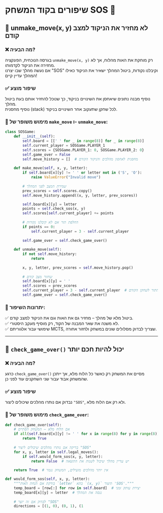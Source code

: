 # שיפורים בקוד המשחק SOS 🚀

## 🔹 unmake_move(x, y) לא מחזיר את הניקוד למצב קודם
### ❌ מה הבעיה?
בגרסה הנוכחית, הפונקציה `unmake_move(x, y)` רק מוחקת את האות מהלוח, אך לא מחזירה את הניקוד לקדמותו.  
אם נעשה מהלך שבו יצרנו "SOS" וקיבלנו נקודות, ביטול המהלך ישאיר את הניקוד כאילו המהלך עדיין קיים!

### ✅ שיפור מוצע
נוסיף מבנה נתונים שיאחסן את השינויים בניקוד, כך שנוכל להחזיר אותם בעת ביטול מהלך.  
נוסיף מחסנית (stack) לכל שחקן שתעקוב אחר השינויים בניקוד.

### 🔹 מימוש משופר של `make_move` ו- `unmake_move`:
```python
class SOSGame:
    def __init__(self):
        self.board = [[' ' for _ in range(8)] for _ in range(8)]
        self.current_player = SOSGame.PLAYER_1
        self.scores = {SOSGame.PLAYER_1: 0, SOSGame.PLAYER_2: 0}
        self.game_over = False
        self.move_history = []  # מחסנית לאחסון מהלכים והניקוד הקודם
    
    def make_move(self, x, y, letter):
        if self.board[x][y] != ' ' or letter not in ('S', 'O'):
            raise ValueError("Invalid move")
        
        # שמירת המצב לפני המהלך
        prev_scores = self.scores.copy()
        self.move_history.append((x, y, letter, prev_scores))

        self.board[x][y] = letter
        points = self.check_sos(x, y)
        self.scores[self.current_player] += points
        
        # החלפת תור אם לא קיבלנו נקודות
        if points == 0:
            self.current_player = 3 - self.current_player
        
        self.game_over = self.check_game_over()
    
    def unmake_move(self):
        if not self.move_history:
            return
        
        x, y, letter, prev_scores = self.move_history.pop()
        
        # שחזור מצב קודם
        self.board[x][y] = ' '
        self.scores = prev_scores
        self.current_player = 3 - self.current_player  # מחזירים את התור לשחקן הקודם
        self.game_over = self.check_game_over()
```
### 🎯 יתרונות השיפור:
✅ ביטול מלא של מהלך – מחזיר גם את האות וגם את הניקוד למצב קודם.  
✅ לא משנה את שאר המבנה של הקוד, רק מוסיף מעקב היסטורי.  
✅ שימושי עבור אלגוריתם MCTS, שצריך לבדוק מסלולים שונים במשחק ולחזור אחורה.  

---

## 🔹 `check_game_over()` יכול להיות חכם יותר
### ❌ מה הבעיה?
כרגע `check_game_over()` מסיים את המשחק רק כאשר כל הלוח מלא, אך ייתכן שהמשחק אבוד עבור שני השחקנים עוד לפני כן.

### ✅ שיפור מוצע
נבדוק אם נותרו מהלכים שיכולים ליצור `"SOS"`, ולא רק אם הלוח מלא.

### 🔹 מימוש משופר של `check_game_over`:
```python
def check_game_over(self):
    # אם הלוח מלא – המשחק הסתיים
    if all(self.board[x][y] != ' ' for x in range(8) for y in range(8)):
        return True
    
    # בדיקה אם נותרו מהלכים שיכולים ליצור "SOS"
    for x, y, letter in self.legal_moves():
        if self.would_form_sos(x, y, letter):
            return False  # יש עדיין מהלך שיכול לשנות את התוצאה
    
    return True  # אין יותר מהלכים מועילים, המשחק נגמר

def would_form_sos(self, x, y, letter):
    """בודקת אם הנחת האות `letter` בתא `(x, y)` תיצור 'SOS'."""
    temp_board = [row[:] for row in self.board]  # יצירת עותק זמני
    temp_board[x][y] = letter  # ננסה את המהלך
    
    # לבדוק אם זה יוצר "SOS"
    directions = [(1, 0), (0, 1), (1
